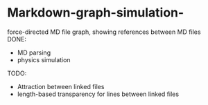 # Markdown-graph-simulation-
force-directed MD file graph, showing references between MD files    
DONE:
* MD parsing
* physics simulation

TODO:
* Attraction between linked files
* length-based transparency for lines between linked files
